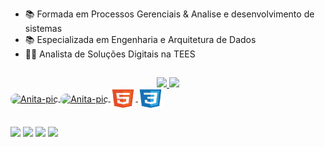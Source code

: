 
- 📚 Formada em Processos Gerenciais & Analise e desenvolvimento de sistemas
- 📚 Especializada em Engenharia e Arquitetura de Dados
- 👩‍💻 Analista de Soluções Digitais na TEES

##

<div align="center">
  <a href="https://github.com/AnitaMachado">
   <img height="125em" src="https://github-readme-stats.vercel.app/api?username=AnitaMachado&show_icons=true&theme=radical&include_all_commits=true&count_private=true"/>
  <img height="125em" src="https://github-readme-stats.vercel.app/api/top-langs/?username=AnitaMachado&layout=compact&langs_count=7&theme=radical"/>
</div>

<div>
  <img align="center" alt="Anita-pic" height="60" width="80" style="border-radius:10px;" src="https://user-images.githubusercontent.com/116604819/199629695-f7deafd1-5374-4961-8666-01c3ff227603.png"> 
  <img align="center" alt="Anita-pic" height="80" width="100" style="border-radius:10px;" src="https://gifs.eco.br/wp-content/uploads/2021/09/gifs-de-setas-12.gif">
  <img align="center" alt="Anita-HTML" height="30" width="40" src="https://raw.githubusercontent.com/devicons/devicon/master/icons/html5/html5-original.svg">
  <img align="center" alt="Anita-CSS" height="30" width="40" src="https://raw.githubusercontent.com/devicons/devicon/master/icons/css3/css3-original.svg"> 
</div>

##

<div> 
 <a href="https://discord.com/channels/1037513472029761566/1037513472491126806" target="_blank"><img src="https://img.shields.io/badge/Discord-7289DA?style=for-the-badge&logo=discord&logoColor=white" target="_blank"></a> 
  <a href = "mailto:mgma.anita@gmail.com"><img src="https://img.shields.io/badge/Gmail-D14836?style=for-the-badge&logo=gmail&logoColor=white" target="_blank"></a>
  <a href="https://www.linkedin.com/in/anita-machado-a8113b65/" target="_blank"><img src="https://img.shields.io/badge/-LinkedIn-%230077B5?style=for-the-badge&logo=linkedin&logoColor=white" target="_blank"></a> 
  <a href="https://wa.me/qr/21974350242" target="_blank"><img src="https://img.shields.io/badge/WhatsApp-25D366?style=for-the-badge&logo=whatsapp&logoColor=white" target="_blank"></a>  
</div>



